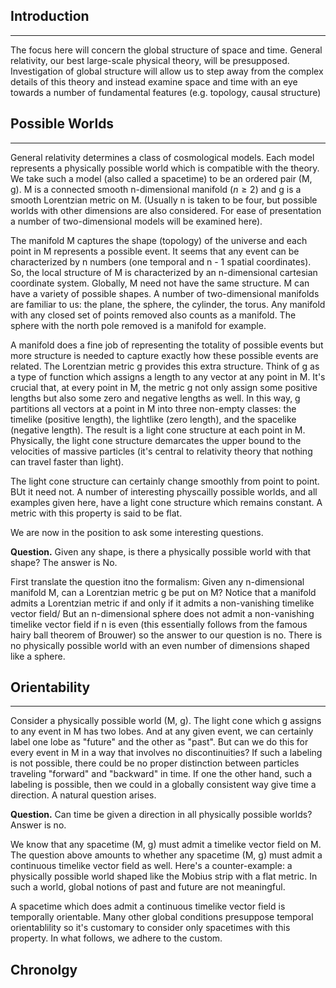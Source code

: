 ## Introduction
---
The focus here will concern the global structure of space and time. General relativity, our best large-scale physical theory, will be presupposed. Investigation of global structure will allow us to step away from the complex details of this theory and instead examine space and time with an eye towards a number of fundamental features (e.g. topology, causal structure)

## Possible Worlds
---
General relativity determines a class of cosmological models. Each model represents a physically possible world which is compatible with the theory. We take such a model (also called a spacetime) to be an ordered pair (M, g). M is a connected smooth n-dimensional manifold ($n \geq 2$) and g is a smooth Lorentzian metric on M. (Usually n is taken to be four, but possible worlds with other dimensions are also considered. For ease of presentation a number of two-dimensional models will be examined here).

The manifold M captures the shape (topology) of the universe and each point in M represents a possible event. It seems that any event can be characterized by n numbers (one temporal and n - 1 spatial coordinates). So, the local structure of M is characterized by an n-dimensional cartesian coordinate system. Globally, M need not have the same structure. M can have a variety of possible shapes. A number of two-dimensional manifolds are familiar to us: the plane, the sphere, the cylinder, the torus. Any manifold with any closed set of points removed also counts as a manifold. The sphere with the north pole removed is a manifold for example.

A manifold does a fine job of representing the totality of possible events but more structure is needed to capture exactly how these possible events are related. The Lorentzian metric g provides this extra structure. Think of g as a type of function which assigns a length to any vector at any point in M. It's crucial that, at every point in M, the metric g not only assign some positive lengths but also some zero and negative lengths as well. In this way, g partitions all vectors at a point in M into three non-empty classes: the timelike (positive length), the lightlike (zero length), and the spacelike (negative length). The result is a light cone structure at each point in M.  Physically, the light cone structure demarcates the upper bound to the velocities of massive particles (it's central to relativity theory that nothing can travel faster than light).

The light cone structure can certainly change smoothly from point to point. BUt it need not. A number of interesting physcailly possible worlds, and all examples given here, have a light cone structure which remains constant. A metric with this property is said to be flat.

We are now in the position to ask some interesting questions.

**Question.** Given any shape, is there a physically possible world with that shape? The answer is No.

First translate the question itno the formalism: Given any n-dimensional manifold M, can a Lorentzian metric g be put on M? Notice that a manifold admits a Lorentzian metric if and only if it admits a non-vanishing timelike vector field/ But an n-dimensional sphere does not admit a non-vanishing timelike vector field if n is even (this essentially follows from the famous hairy ball theorem of Brouwer) so the answer to our question is no. There is no physically possible world with an even number of dimensions shaped like a sphere.

## Orientability
---
Consider a physically possible world (M, g). The light cone which g assigns to any event in M has two lobes. And at any given event, we can certainly label one lobe as "future" and the other as "past". But can we do this for every event in M in a way that involves no discontinuities? If such a labeling is not possible, there could be no proper distinction between particles traveling "forward" and "backward" in time. If one the other hand, such a labeling is possible, then we could in a globally consistent way give time a direction. A natural question arises.

**Question.** Can time be given a direction in all physically possible worlds? Answer is no.

We know that any spacetime (M, g) must admit a timelike vector field on M. The question above amounts to whether any spacetime (M, g) must admit a continuous timelike vector field as well. Here's a counter-example: a physically possible world shaped like the Mobius strip with a flat metric. In such a world, global notions of past and future are not meaningful.

A spacetime which does admit a continuous timelike vector field is temporally orientable. Many other global conditions presuppose temporal orientablility so it's customary to consider only spacetimes with this property. In what follows, we adhere to the custom.

## Chronolgy
